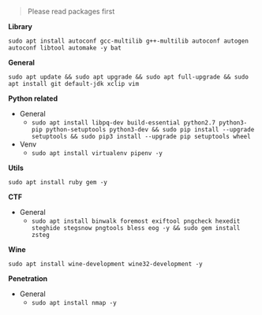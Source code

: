 > Please read packages first

**Library**

`sudo apt install autoconf gcc-multilib g++-multilib autoconf autogen autoconf libtool automake -y bat`

**General**

`sudo apt update && sudo apt upgrade && sudo apt full-upgrade && sudo apt install git default-jdk xclip vim`

**Python related**

  * General
    * `sudo apt install libpq-dev build-essential python2.7 python3-pip python-setuptools python3-dev && sudo pip install --upgrade setuptools && sudo pip3 install --upgrade pip setuptools wheel`
  * Venv
    * `sudo apt install virtualenv pipenv -y`

**Utils**

`sudo apt install ruby gem -y`

**CTF** 

  * General
    * `sudo apt install binwalk foremost exiftool pngcheck hexedit steghide stegsnow pngtools bless eog -y && sudo gem install zsteg`  

**Wine**

`sudo apt install wine-development wine32-development -y`

**Penetration**

  * General
    * `sudo apt install nmap -y`
